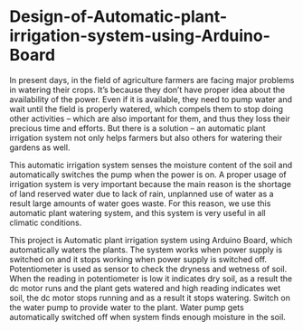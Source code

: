 # Design-of-Automatic-plant-irrigation-system-using-Arduino-Board

In present days, in the field of agriculture farmers are facing major problems in watering their crops. It’s because they don’t have proper idea about the availability of the power. Even if it is available, they need to pump water and wait until the field is properly watered, which compels them to stop doing other activities – which are also important for them, and thus they loss their precious time and efforts. But there is a solution – an automatic plant irrigation system not only helps farmers but also others for watering their gardens as well.

This automatic irrigation system senses the moisture content of the soil and automatically switches the pump when the power is on. A proper usage of irrigation system is very important because the main reason is the shortage of land reserved water due to lack of rain, unplanned use of water as a result large amounts of water goes waste. For this reason, we use this automatic plant watering system, and this system is very useful in all climatic conditions.

This project is Automatic plant irrigation system using Arduino Board, which automatically waters the plants. The system works when power supply is switched on and it stops working when power supply is switched off. Potentiometer is used as sensor to check the dryness and wetness of soil. When the reading in potentiometer is low it indicates dry soil, as a result the dc motor runs and the plant gets watered and high reading indicates wet soil, the dc motor stops running and as a result it stops watering. Switch on the water pump to provide water to the plant. Water pump gets automatically switched off when system finds enough moisture in the soil.
